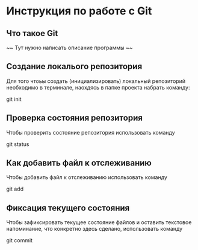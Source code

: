 # **Инструкция по работе с Git**

## Что такое Git ##

~~ Тут нужно написать описание программы ~~

## Создание локалього репозитория

Для того чтоьы создать (инициализировать) локальный репозиторий необходимо в терминале, наохдясь в папке проекта набрать команду:

git init

## Проверка состояния репозитория

Чтобы проверить состояние репозитория использовать команду 

git status


## Как добавить файл к отслеживанию

Чтобы добавить файл к отслеживанию использовать команду

git add

## Фиксация текущего состояния

Чтобы зафиксировать текущее состояние файлов и оставить текстовое напоминание, что конкретно здесь сделано, использовать команду

git commit

